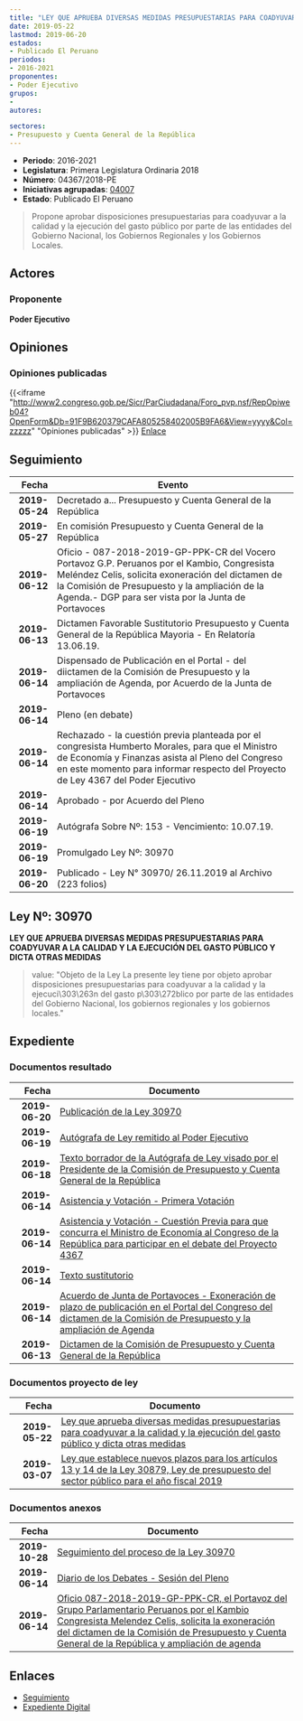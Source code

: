 ```yaml
---
title: "LEY QUE APRUEBA DIVERSAS MEDIDAS PRESUPUESTARIAS PARA COADYUVAR A LA CALIDAD Y LA EJECUCIÓN DEL GASTO PÚBLICO Y DICTA OTRAS MEDIDAS"
date: 2019-05-22
lastmod: 2019-06-20
estados:
- Publicado El Peruano
periodos:
- 2016-2021
proponentes:
- Poder Ejecutivo
grupos:
- 
autores:

sectores:
- Presupuesto y Cuenta General de la República
---
```

- **Periodo**: 2016-2021
- **Legislatura**: Primera Legislatura Ordinaria 2018
- **Número**: 04367/2018-PE
- **Iniciativas agrupadas**: [04007](../../04000/04007)
- **Estado**: Publicado El Peruano

> Propone aprobar disposiciones presupuestarias para coadyuvar a la calidad y la ejecución del gasto público por parte de las entidades del Gobierno Nacional, los Gobiernos Regionales y los Gobiernos Locales.


## Actores

### Proponente

**Poder Ejecutivo**

## Opiniones

### Opiniones publicadas

{{<iframe "http://www2.congreso.gob.pe/Sicr/ParCiudadana/Foro_pvp.nsf/RepOpiweb04?OpenForm&Db=91F9B620379CAFA805258402005B9FA6&View=yyyy&Col=zzzzz" "Opiniones publicadas" >}}
[Enlace](http://www2.congreso.gob.pe/Sicr/ParCiudadana/Foro_pvp.nsf/RepOpiweb04?OpenForm&Db=91F9B620379CAFA805258402005B9FA6&View=yyyy&Col=zzzzz)


## Seguimiento

| Fecha | Evento |
|------:|--------|
| **2019-05-24** | Decretado a... Presupuesto y Cuenta General de la República |
| **2019-05-27** | En comisión Presupuesto y Cuenta General de la República |
| **2019-06-12** | Oficio - 087-2018-2019-GP-PPK-CR del Vocero Portavoz G.P. Peruanos por el Kambio, Congresista Meléndez Celis, solicita exoneración del dictamen de la Comisión de Presupuesto y la ampliación de la Agenda.- DGP para ser vista por la Junta de Portavoces |
| **2019-06-13** | Dictamen Favorable Sustitutorio Presupuesto y Cuenta General de la República Mayoria - En Relatoría 13.06.19. |
| **2019-06-14** | Dispensado de Publicación en el Portal - del diictamen de la Comisión de Presupuesto y la ampliación de Agenda, por Acuerdo de la Junta de Portavoces |
| **2019-06-14** | Pleno (en debate) |
| **2019-06-14** | Rechazado - la cuestión previa planteada por el congresista Humberto Morales, para que el Ministro de Economía y Finanzas asista al Pleno del Congreso en este momento para informar respecto del Proyecto de Ley 4367 del Poder Ejecutivo |
| **2019-06-14** | Aprobado - por Acuerdo del Pleno |
| **2019-06-19** | Autógrafa Sobre Nº: 153 - Vencimiento: 10.07.19. |
| **2019-06-19** | Promulgado Ley Nº: 30970 |
| **2019-06-20** | Publicado - Ley N° 30970/ 26.11.2019 al Archivo (223 folios) |

## Ley Nº: 30970

**LEY QUE APRUEBA DIVERSAS MEDIDAS PRESUPUESTARIAS PARA COADYUVAR A LA CALIDAD Y LA EJECUCIÓN DEL GASTO PÚBLICO Y DICTA OTRAS MEDIDAS**

> value: "Objeto de la Ley La presente ley tiene por objeto aprobar disposiciones presupuestarias para coadyuvar a la calidad y la ejecuci\303\263n del gasto p\303\272blico por parte de las entidades del Gobierno Nacional, los gobiernos regionales y los gobiernos locales."


## Expediente

### Documentos resultado

| Fecha | Documento |
|------:|-----------|
| **2019-06-20** | [Publicación de la Ley 30970](http://www.leyes.congreso.gob.pe/Documentos/2016_2021/ADLP/Normas_Legales/30970-LEY.pdf) |
| **2019-06-19** | [Autógrafa de Ley remitido al Poder Ejecutivo](http://www.leyes.congreso.gob.pe/Documentos/2016_2021/ADLP/Texto_Aprobado/AU0400720190619.pdf) |
| **2019-06-18** | [Texto borrador de la Autógrafa de Ley visado por el Presidente de la Comisión de Presupuesto y Cuenta General de la República](http://www.leyes.congreso.gob.pe/Documentos/2016_2021/Texto_Borrador_de_Autografa/BAU0400720190618.pdf) |
| **2019-06-14** | [Asistencia y Votación - Primera Votación](http://www.leyes.congreso.gob.pe/Documentos/2016_2021/Asistencia_y_Votacion/Proyectos_de_Ley/AV0436720190614.pdf) |
| **2019-06-14** | [Asistencia y Votación - Cuestión Previa para que concurra el Ministro de Economía al Congreso de la República para participar en el debate del Proyecto 4367](http://www.leyes.congreso.gob.pe/Documentos/2016_2021/Asistencia_y_Votacion/Proyectos_de_Ley/AVCP0436720190614.pdf) |
| **2019-06-14** | [Texto sustitutorio](http://www.leyes.congreso.gob.pe/Documentos/2016_2021/Texto_Sustitutorio/Proyectos_de_Ley/TS0436720190614..pdf) |
| **2019-06-14** | [Acuerdo de Junta de Portavoces - Exoneración de plazo de publicación en el Portal del Congreso del dictamen de la Comisión de Presupuesto y la ampliación de Agenda](http://www.leyes.congreso.gob.pe/Documentos/2016_2021/Acuerdos/Junta_Portavoces/AJP0400720190614.pdf) |
| **2019-06-13** | [Dictamen de la Comisión de Presupuesto y Cuenta General de la República](http://www.leyes.congreso.gob.pe/Documentos/2016_2021/Dictamenes/Proyectos_de_Ley/04367DC17MAY20190613.pdf) |

### Documentos proyecto de ley

| Fecha | Documento |
|------:|-----------|
| **2019-05-22** | [Ley que aprueba diversas medidas presupuestarias para coadyuvar a la calidad y la ejecución del gasto público y dicta otras medidas](http://www.leyes.congreso.gob.pe/Documentos/2016_2021/Proyectos_de_Ley_y_de_Resoluciones_Legislativas/PL0436720190522.pdf) |
| **2019-03-07** | [Ley que establece nuevos plazos para los artículos 13 y 14 de la Ley 30879, Ley de presupuesto del sector público para el año fiscal 2019](http://www.leyes.congreso.gob.pe/Documentos/2016_2021/Proyectos_de_Ley_y_de_Resoluciones_Legislativas/PL0400720190307.pdf) |

### Documentos anexos

| Fecha | Documento |
|------:|-----------|
| **2019-10-28** | [Seguimiento del proceso de la Ley 30970](http://www.leyes.congreso.gob.pe/Documentos/2016_2021/Seguimiento_de_Proyectos_de_Ley/04007PL20191028.pdf) |
| **2019-06-14** | [Diario de los Debates - Sesión del Pleno](http://www2.congreso.gob.pe/Sicr/DiarioDebates/Publicad.nsf/SesionesPleno/05256D6E0073DFE9052584200055B7B3/$FILE/SLO-2018-12.pdf) |
| **2019-06-14** | [Oficio 087-2018-2019-GP-PPK-CR, el Portavoz del Grupo Parlamentario Peruanos por el Kambio Congresista Melendez Celis, solicita la exoneración del dictamen de la Comisión de Presupuesto y Cuenta General de la República y ampliación de agenda](http://www.leyes.congreso.gob.pe/Documentos/2016_2021/Oficios/Grupos_Parlamentarios/OFICIO-087-2018-2019-GP-PPK-CR.pdf) |

## Enlaces

- [Seguimiento](http://www2.congreso.gob.pe/Sicr/TraDocEstProc/CLProLey2016.nsf/f7fff46988ca05b1052578e100829cc7/f4f0fe06289233d305258402007ec049?OpenDocument)
- [Expediente Digital](http://www2.congreso.gob.pe/Sicr/TraDocEstProc/CLProLey2016.nsf/f7fff46988ca05b1052578e100829cc7/f4f0fe06289233d305258402007ec049?OpenDocument&Click=05257FB7005EB655.eb71d0cf91d8294e05256cdf006b5706/$Body/0.1C6C)

